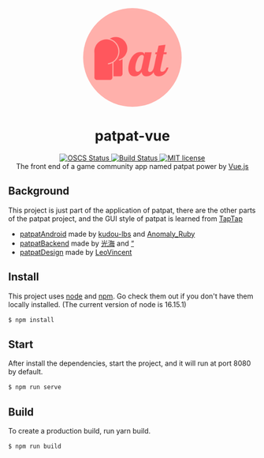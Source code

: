 <div align='center'>
    <img src='./src/assets/patpat.png' width='200' style="border-radius:50%"/>
    <h1>patpat-vue</h1>
</div>

<p align='center'>
<a href="https://www.oscs1024.com/project/oscs/iSonce/patpat-vue?ref=badge_small">
    <img src="https://www.oscs1024.com/platform/badge/iSonce/patpat-vue.svg?size=small" alt="OSCS Status"/>
</a>
<a href="https://app.travis-ci.com/iSonce/patpat-vue.svg?branch=master">
    <img src='https://app.travis-ci.com/iSonce/patpat-vue.svg?branch=master' alt='Build Status'/>
</a>
<a href="./LICENSE.md" >
    <img src='https://img.shields.io/badge/license-MIT-blue' alt='MIT license'/>
</a>
<br/>
The front end of a game community app named patpat power by <a href='https://vuejs.org/'>Vue.js</a>
</p>

## Background
This project is just part of the application of patpat, there are the other parts of the patpat project, and the GUI style of patpat is learned from <a href='https://taptap.com'>TapTap</a>

* <a href='https://gitee.com/lin_po_sheng/patpat-android'>patpatAndroid</a> made by [kudou-lbs](https://gitee.com/lin_po_sheng) and [Anomaly_Ruby](https://gitee.com/Anomaly_Ruby)
* <a href='https://gitee.com/lin_po_sheng/patpat-backend'>patpatBackend</a> made by [光海](https://gitee.com/hide_and_see) and [“](mailto:994097470@qq.com)
* <a href='https://gitee.com/lin_po_sheng/patpat-design'>patpatDesign</a> made by [LeoVincent](https://gitee.com/leovincent)

## Install

This project uses [node](http://nodejs.org) and [npm](https://npmjs.com). Go check them out if you don't have them locally installed. (The current version of node is 16.15.1)

```sh
$ npm install
```

## Start

After install the dependencies, start the project, and it will run at port 8080 by default.

```sh
$ npm run serve
```

## Build

To create a production build, run yarn build.

```sh
$ npm run build
```

